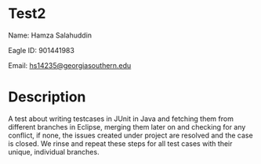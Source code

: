 # Test2
Name: Hamza Salahuddin


Eagle ID: 901441983 


Email: hs14235@georgiasouthern.edu


# Description 
A test about writing testcases in JUnit in Java and fetching them from different branches in Eclipse, merging them later on and checking for any conflict, if none, the issues created under project are resolved and the case is closed. We rinse and repeat these steps for all test cases with their unique, individual branches. 
